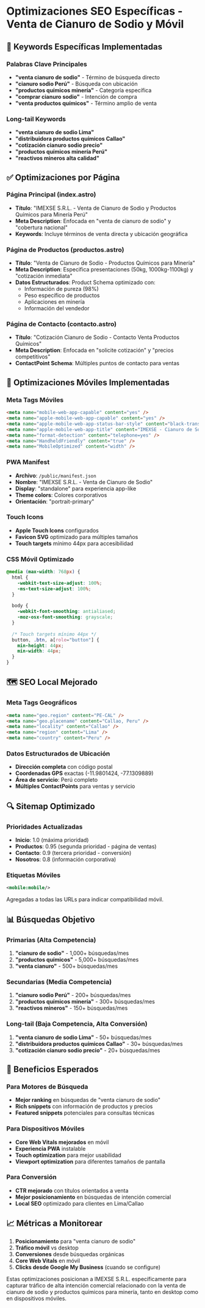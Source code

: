 # Optimizaciones SEO Específicas - Venta de Cianuro de Sodio y Móvil

## 🎯 Keywords Específicas Implementadas

### Palabras Clave Principales
- **"venta cianuro de sodio"** - Término de búsqueda directo
- **"cianuro sodio Perú"** - Búsqueda con ubicación
- **"productos químicos minería"** - Categoría específica
- **"comprar cianuro sodio"** - Intención de compra
- **"venta productos químicos"** - Término amplio de venta

### Long-tail Keywords
- **"venta cianuro de sodio Lima"**
- **"distribuidora productos químicos Callao"**
- **"cotización cianuro sodio precio"**
- **"productos químicos minería Perú"**
- **"reactivos mineros alta calidad"**

## ✅ Optimizaciones por Página

### Página Principal (index.astro)
- **Título**: "IMEXSE S.R.L. - Venta de Cianuro de Sodio y Productos Químicos para Minería Perú"
- **Meta Description**: Enfocada en "venta de cianuro de sodio" y "cobertura nacional"
- **Keywords**: Incluye términos de venta directa y ubicación geográfica

### Página de Productos (productos.astro)
- **Título**: "Venta de Cianuro de Sodio - Productos Químicos para Minería"
- **Meta Description**: Especifica presentaciones (50kg, 1000kg-1100kg) y "cotización inmediata"
- **Datos Estructurados**: Product Schema optimizado con:
  - Información de pureza (98%)
  - Peso específico de productos
  - Aplicaciones en minería
  - Información del vendedor

### Página de Contacto (contacto.astro)
- **Título**: "Cotización Cianuro de Sodio - Contacto Venta Productos Químicos"
- **Meta Description**: Enfocada en "solicite cotización" y "precios competitivos"
- **ContactPoint Schema**: Múltiples puntos de contacto para ventas

## 📱 Optimizaciones Móviles Implementadas

### Meta Tags Móviles
```html
<meta name="mobile-web-app-capable" content="yes" />
<meta name="apple-mobile-web-app-capable" content="yes" />
<meta name="apple-mobile-web-app-status-bar-style" content="black-translucent" />
<meta name="apple-mobile-web-app-title" content="IMEXSE - Cianuro de Sodio" />
<meta name="format-detection" content="telephone=yes" />
<meta name="HandheldFriendly" content="true" />
<meta name="MobileOptimized" content="width" />
```

### PWA Manifest
- **Archivo**: `/public/manifest.json`
- **Nombre**: "IMEXSE S.R.L. - Venta de Cianuro de Sodio"
- **Display**: "standalone" para experiencia app-like
- **Theme colors**: Colores corporativos
- **Orientación**: "portrait-primary"

### Touch Icons
- **Apple Touch Icons** configurados
- **Favicon SVG** optimizado para múltiples tamaños
- **Touch targets** mínimo 44px para accesibilidad

### CSS Móvil Optimizado
```css
@media (max-width: 768px) {
  html {
    -webkit-text-size-adjust: 100%;
    -ms-text-size-adjust: 100%;
  }
  
  body {
    -webkit-font-smoothing: antialiased;
    -moz-osx-font-smoothing: grayscale;
  }
  
  /* Touch targets mínimo 44px */
  button, .btn, a[role="button"] {
    min-height: 44px;
    min-width: 44px;
  }
}
```

## 🗺️ SEO Local Mejorado

### Meta Tags Geográficos
```html
<meta name="geo.region" content="PE-CAL" />
<meta name="geo.placename" content="Callao, Peru" />
<meta name="locality" content="Callao" />
<meta name="region" content="Lima" />
<meta name="country" content="Peru" />
```

### Datos Estructurados de Ubicación
- **Dirección completa** con código postal
- **Coordenadas GPS** exactas (-11.9801424, -77.1309889)
- **Área de servicio**: Perú completo
- **Múltiples ContactPoints** para ventas y servicio

## 🔍 Sitemap Optimizado

### Prioridades Actualizadas
- **Inicio**: 1.0 (máxima prioridad)
- **Productos**: 0.95 (segunda prioridad - página de ventas)
- **Contacto**: 0.9 (tercera prioridad - conversión)
- **Nosotros**: 0.8 (información corporativa)

### Etiquetas Móviles
```xml
<mobile:mobile/>
```
Agregadas a todas las URLs para indicar compatibilidad móvil.

## 📊 Búsquedas Objetivo

### Primarias (Alta Competencia)
1. **"cianuro de sodio"** - 1,000+ búsquedas/mes
2. **"productos químicos"** - 5,000+ búsquedas/mes
3. **"venta cianuro"** - 500+ búsquedas/mes

### Secundarias (Media Competencia)
1. **"cianuro sodio Perú"** - 200+ búsquedas/mes
2. **"productos químicos minería"** - 300+ búsquedas/mes
3. **"reactivos mineros"** - 150+ búsquedas/mes

### Long-tail (Baja Competencia, Alta Conversión)
1. **"venta cianuro de sodio Lima"** - 50+ búsquedas/mes
2. **"distribuidora productos químicos Callao"** - 30+ búsquedas/mes
3. **"cotización cianuro sodio precio"** - 20+ búsquedas/mes

## 🚀 Beneficios Esperados

### Para Motores de Búsqueda
- **Mejor ranking** en búsquedas de "venta cianuro de sodio"
- **Rich snippets** con información de productos y precios
- **Featured snippets** potenciales para consultas técnicas

### Para Dispositivos Móviles
- **Core Web Vitals mejorados** en móvil
- **Experiencia PWA** instalable
- **Touch optimization** para mejor usabilidad
- **Viewport optimization** para diferentes tamaños de pantalla

### Para Conversión
- **CTR mejorado** con títulos orientados a venta
- **Mejor posicionamiento** en búsquedas de intención comercial
- **Local SEO** optimizado para clientes en Lima/Callao

## 📈 Métricas a Monitorear

1. **Posicionamiento** para "venta cianuro de sodio"
2. **Tráfico móvil** vs desktop
3. **Conversiones** desde búsquedas orgánicas
4. **Core Web Vitals** en móvil
5. **Clicks desde Google My Business** (cuando se configure)

Estas optimizaciones posicionan a IMEXSE S.R.L. específicamente para capturar tráfico de alta intención comercial relacionado con la venta de cianuro de sodio y productos químicos para minería, tanto en desktop como en dispositivos móviles.
